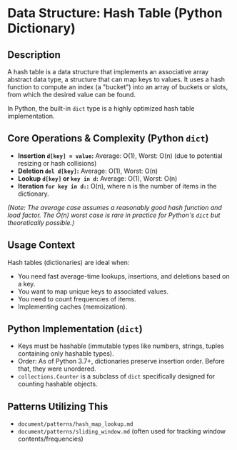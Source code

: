 # Data Structure: Hash Table (Python Dictionary)

## Description

A hash table is a data structure that implements an associative array abstract data type, a structure that can map keys to values. It uses a hash function to compute an index (a "bucket") into an array of buckets or slots, from which the desired value can be found.

In Python, the built-in `dict` type is a highly optimized hash table implementation.

## Core Operations & Complexity (Python `dict`)

*   **Insertion `d[key] = value`:** Average: O(1), Worst: O(n) (due to potential resizing or hash collisions)
*   **Deletion `del d[key]`:** Average: O(1), Worst: O(n)
*   **Lookup `d[key]` or `key in d`:** Average: O(1), Worst: O(n)
*   **Iteration `for key in d:`:** O(n), where n is the number of items in the dictionary.

*(Note: The average case assumes a reasonably good hash function and load factor. The O(n) worst case is rare in practice for Python's `dict` but theoretically possible.)*

## Usage Context

Hash tables (dictionaries) are ideal when:

*   You need fast average-time lookups, insertions, and deletions based on a key.
*   You want to map unique keys to associated values.
*   You need to count frequencies of items.
*   Implementing caches (memoization).

## Python Implementation (`dict`)

*   Keys must be hashable (immutable types like numbers, strings, tuples containing only hashable types).
*   Order: As of Python 3.7+, dictionaries preserve insertion order. Before that, they were unordered.
*   `collections.Counter` is a subclass of `dict` specifically designed for counting hashable objects.

## Patterns Utilizing This

*   `document/patterns/hash_map_lookup.md`
*   `document/patterns/sliding_window.md` (often used for tracking window contents/frequencies) 